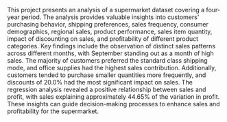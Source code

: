 This project presents an analysis of a supermarket dataset covering a four-year period. The analysis provides valuable insights into customers' purchasing behavior, shipping preferences, sales frequency, consumer demographics, regional sales, product performance, sales item quantity, impact of discounting on sales, and profitability of different product categories. Key findings include the observation of distinct sales patterns across different months, with September standing out as a month of high sales. The majority of customers preferred the standard class shipping mode, and office supplies had the highest sales contribution. Additionally, customers tended to purchase smaller quantities more frequently, and discounts of 20.0% had the most significant impact on sales. The regression analysis revealed a positive relationship between sales and profit, with sales explaining approximately 44.65% of the variation in profit. These insights can guide decision-making processes to enhance sales and profitability for the supermarket.
